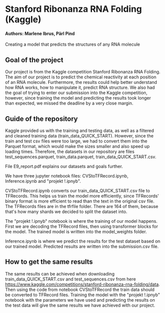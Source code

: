 # Stanford Ribonanza RNA Folding (Kaggle)
#### Authors: Marlene Ibrus, Pärl Pind

Creating a model that predicts the structures of any RNA molecule

## Goal of the project
Our project is from the Kaggle competition Stanford Ribonanza RNA Folding. The aim of our project is to predict the chemical reactivity at each position of an RNA molecule. Furthermore, the results could help better understand how RNA works, how to manipulate it, predict RNA structure. We also had the goal of trying to enter our submission into the Kaggle competition, however, since training the model and predicting the results took longer than expected, we missed the deadline by a very close margin. 

## Guide of the repository
Kaggle provided us with the training and testing data, as well as a filtered and cleaned training data (train_data_QUICK_START). However, since the train and test csv files were too large, we had to convert them into the Parquet format, which would make the sizes smaller and also speed up loading times. Therefore, the datasets in our repository are files test_sequences.parquet, train_data.parquet, train_data_QUICK_START.csv.

File E9_report.pdf explains our datasets and goals further.

We have three jupyter notebook files: CVStoTFRecord.ipynb, Inference.ipynb and "projekt !.ipnyb".

CVStoTFRecord.ipynb converts our train_data_QUICK_START.csv file to TFRecords. This helps us train the model more efficiently, since TFRecords' binary format is more efficient to read than the text in the original csv file. The TFRecords files are in the tfrfile folder. There are 164 of them, because that's how many shards we decided to split the dataset into.

The "projekt !.ipnyb" notebook is where the training of our model happens. First we are decoding the TFRecord files, then using transformer blocks for the model. The trained model is written into the model_weights folder. 

Inference.ipynb is where we predict the results for the test dataset based on our trained model. Predicted results are written into the submission.csv file. 

## How to get the same results
The same results can be achieved when downloading train_data_QUICK_START.csv and test_sequences.csv from here https://www.kaggle.com/competitions/stanford-ribonanza-rna-folding/data.
Then using the code from notebook CVStoTFRecord the train data should be converted to TFRecord files. Training the model with the "projekt !.ipnyb" notebook with the parameters we have used and predicting the results on the test data will give the same results we have achieved with our project. 
